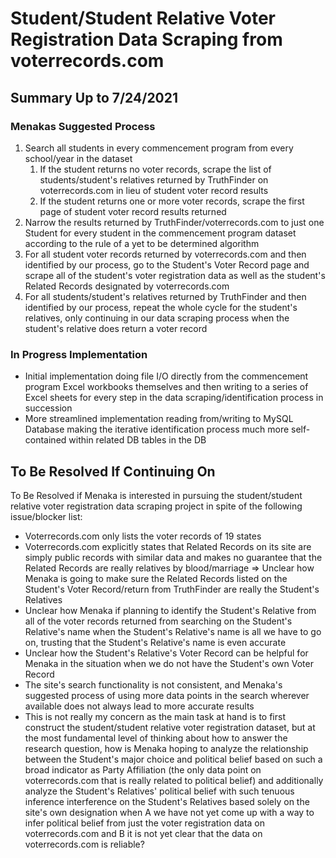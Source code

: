 # Student/Student Relative Voter Registration Data Scraping from voterrecords.com

## Summary Up to 7/24/2021

### Menakas Suggested Process
1. Search all students in every commencement program from every school/year in the dataset
   1. If the student returns no voter records, scrape the list of students/student's relatives returned by TruthFinder on voterrecords.com in lieu of student voter record results
   1. If the student returns one or more voter records, scrape the first page of student voter record results returned
1. Narrow the results returned by TruthFinder/voterrecords.com to just one Student for every student in the commencement program dataset according to the rule of a yet to be determined algorithm
1. For all student voter records returned by voterrecords.com and then identified by our process, go to the Student's Voter Record page and scrape all of the student's voter registration data as well as the student's Related Records designated by voterrecords.com
1. For all students/student's relatives returned by TruthFinder and then identified by our process, repeat the whole cycle for the student's relatives, only continuing in our data scraping process when the student's relative does return a voter record


### In Progress Implementation
* Initial implementation doing file I/O directly from the commencement program Excel workbooks themselves and then writing to a series of Excel sheets for every step in the data scraping/identification process in succession
* More streamlined implementation reading from/writing to MySQL Database making the iterative identification process much more self-contained within related DB tables in the DB


## To Be Resolved If Continuing On

To Be Resolved if Menaka is interested in pursuing the student/student relative voter registration data scraping project in spite of the following issue/blocker list:

* Voterrecords.com only lists the voter records of 19 states
* Voterrecords.com explicitly states that Related Records on its site are simply public records with similar data and makes no guarantee that the Related Records are really relatives by blood/marriage => Unclear how Menaka is going to make sure the Related Records listed on the Student's Voter Record/return from TruthFinder are really the Student's Relatives
* Unclear how Menaka if planning to identify the Student's Relative from all of the voter records returned from searching on the Student's Relative's name when the Student's Relative's name is all we have to go on, trusting that the Student's Relative's name is even accurate
* Unclear how the Student's Relative's Voter Record can be helpful for Menaka in the situation when we do not have the Student's own Voter Record
* The site's search functionality is not consistent, and Menaka's suggested process of using more data points in the search wherever available does not always lead to more accurate results
* This is not really my concern as the main task at hand is to first construct the student/student relative voter registration dataset, but at the most fundamental level of thinking about how to answer the research question, how is Menaka hoping to analyze the relationship between the Student's major choice and political belief based on such a broad indicator as Party Affiliation (the only data point on voterrecords.com that is really related to political belief) and additionally analyze the Student's Relatives' political belief with such tenuous inference interference on the Student's Relatives based solely on the site's own designation when A we have not yet come up with a way to infer political belief from just the voter registration data on voterrecords.com and B it is not yet clear that the data on voterrecords.com is reliable?
